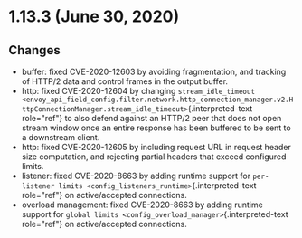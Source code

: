 1.13.3 (June 30, 2020)
======================

Changes
-------

-   buffer: fixed CVE-2020-12603 by avoiding fragmentation, and tracking
    of HTTP/2 data and control frames in the output buffer.
-   http: fixed CVE-2020-12604 by changing
    `stream_idle_timeout <envoy_api_field_config.filter.network.http_connection_manager.v2.HttpConnectionManager.stream_idle_timeout>`{.interpreted-text
    role="ref"} to also defend against an HTTP/2 peer that does not open
    stream window once an entire response has been buffered to be sent
    to a downstream client.
-   http: fixed CVE-2020-12605 by including request URL in request
    header size computation, and rejecting partial headers that exceed
    configured limits.
-   listener: fixed CVE-2020-8663 by adding runtime support for
    `per-listener limits <config_listeners_runtime>`{.interpreted-text
    role="ref"} on active/accepted connections.
-   overload management: fixed CVE-2020-8663 by adding runtime support
    for `global limits <config_overload_manager>`{.interpreted-text
    role="ref"} on active/accepted connections.

